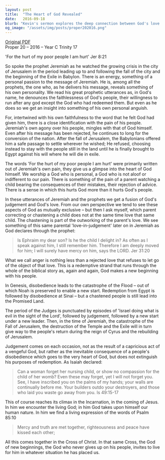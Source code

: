 ```yaml
---
layout: post
title:  "The Heart of God Revealed"
date:   2016-09-18
blurb: "Kevin's sermon explores the deep connection between God's love and judgement through the lens of the prophet Jeremiah. It highlights how God's chastening is an expression of His love, akin to a parent's concern for their child. The sermon emphasizes the recurring theme of redemption in the Bible, where God's people are given new beginnings despite their disobedience, culminating in the ultimate act of love and redemption through Jesus Christ."
og_image: "/assets/img/posts/proper202016.png"
---
```

[Original PDF](/assets/pdf/proper202016.pdf)    
Proper 20 – 2016 – Year C Trinity 17

'For the hurt of my poor people I am hurt' Jer 8:21

So spoke the prophet Jeremiah as he watched the growing crisis in the city of Jerusalem in the period leading up to and following the fall of the city and the beginning of the Exile in Babylon. There is an energy, something of a personal passion to the message of Jeremiah. He is, among all the prophets, the one who, as he delivers his message, reveals something of his own personality. We read his great prophetic utterances as, in God's name, he denounces the faithlessness of God's people, their willingness to run after any god except the God who had redeemed them. But even as he does so we get an insight into something of his own personal anguish.

For, intertwined with his own faithfulness to the word that he felt God had given him, there is a close identification with the pain of his people. Jeremiah's own agony over his people, mingles with that of God himself. Even after his message has been rejected, he continues to long for the conversion of the nation. After the fall of Jerusalem, the Babylonians offered him a safe passage to settle wherever he wished; He refused, choosing instead to stay with the people still in the land until he is finally brought to Egypt against his will where he will die in exile.

The words 'For the hurt of my poor people I am hurt' were primarily written out of Jeremiah's own pain, they give us a glimpse into the heart of God himself. We worship a God who is personal, a God who is not aloof or indifferent to our pain. There is something of the pain of a parent watching a child bearing the consequences of their mistakes, their rejection of advice. There is a sense in which this hurts God more than it hurts God's people.

In these utterances of Jeremiah and the prophets we get a fusion of God's judgement and God's love. From our own perspective we tend to see these aspects of God as mutually exclusive – but then I ask myself, which parent correcting or chastening a child does not at the same time love that same child. The chastening is part of the outworking of the parent's love. We see something of this same parental 'love-in-judgement' later on in Jeremiah as God declares through the prophet:

> Is Ephraim my dear son?
> Is he the child I delight in?
> As often as I speak against him,
> I still remember him.
> Therefore I am deeply moved for him;
> I will surely have mercy on him,
> says the LORD. Jer 31:20

What we call anger is nothing less than a rejected love that refuses to let go of the object of that love. This is a redemptive strand that runs through the whole of the biblical story as, again and again, God makes a new beginning with his people.

In Genesis, disobedience leads to the catastrophe of the Flood – out of which Noah is preserved to enable a new start. Redemption from Egypt is followed by disobedience at Sinai – but a chastened people is still lead into the Promised Land.

The period of the Judges is punctuated by episodes of 'Israel doing what is evil in the sight of the Lord', followed by judgement, followed by a new start under a new leader. Then, in the time of Jeremiah, the catastrophe of the Fall of Jerusalem, the destruction of the Temple and the Exile will in turn give way to the people's return during the reign of Cyrus and the rebuilding of Jerusalem.

Judgement comes on each occasion, not as the result of a capricious act of a vengeful God, but rather as the inevitable consequence of a people's disobedience which goes to the very heart of God, but does not extinguish his purposes of redemption. As Isaiah declared:

> Can a woman forget her nursing child,
> or show no compassion for the child of her womb?
> Even these may forget,
> yet I will not forget you.
> See, I have inscribed you on the palms of my hands;
> your walls are continually before me.
> Your builders outdo your destroyers,
> and those who laid you waste go away from you. Is 49:15-17

This of course reaches its climax in the Incarnation, in the coming of Jesus. In him we encounter the living God; in him God takes upon himself our human nature. In him we find a living expression of the words of Psalm 85:10

> Mercy and truth are met together,
> righteousness and peace have kissed each other;

All this comes together in the Cross of Christ. In that same Cross, the God of new beginnings, the God who never gives up on his people, invites to live for him in whatever situation he has placed us.
